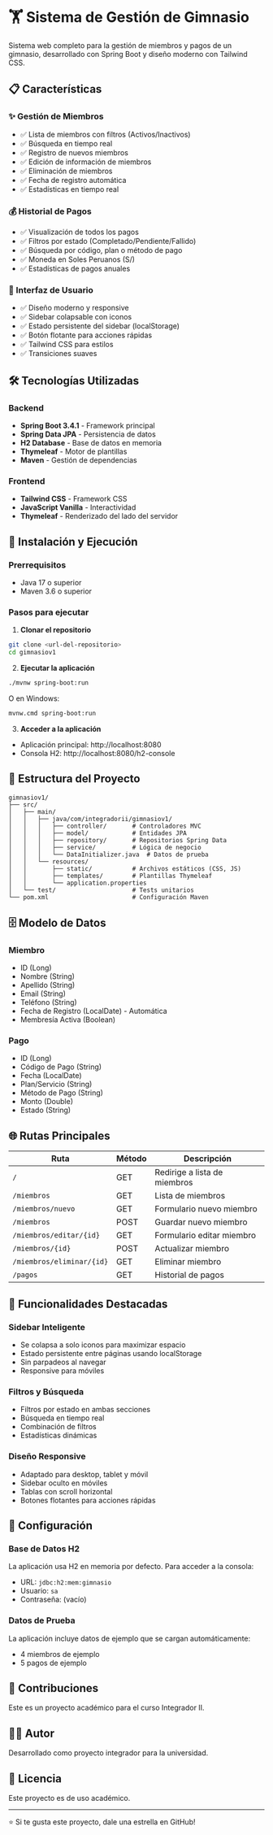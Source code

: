 # 🏋️ Sistema de Gestión de Gimnasio

Sistema web completo para la gestión de miembros y pagos de un gimnasio, desarrollado con Spring Boot y diseño moderno con Tailwind CSS.

## 📋 Características

### ✨ Gestión de Miembros
- ✅ Lista de miembros con filtros (Activos/Inactivos)
- ✅ Búsqueda en tiempo real
- ✅ Registro de nuevos miembros
- ✅ Edición de información de miembros
- ✅ Eliminación de miembros
- ✅ Fecha de registro automática
- ✅ Estadísticas en tiempo real

### 💰 Historial de Pagos
- ✅ Visualización de todos los pagos
- ✅ Filtros por estado (Completado/Pendiente/Fallido)
- ✅ Búsqueda por código, plan o método de pago
- ✅ Moneda en Soles Peruanos (S/)
- ✅ Estadísticas de pagos anuales

### 🎨 Interfaz de Usuario
- ✅ Diseño moderno y responsive
- ✅ Sidebar colapsable con iconos
- ✅ Estado persistente del sidebar (localStorage)
- ✅ Botón flotante para acciones rápidas
- ✅ Tailwind CSS para estilos
- ✅ Transiciones suaves

## 🛠️ Tecnologías Utilizadas

### Backend
- **Spring Boot 3.4.1** - Framework principal
- **Spring Data JPA** - Persistencia de datos
- **H2 Database** - Base de datos en memoria
- **Thymeleaf** - Motor de plantillas
- **Maven** - Gestión de dependencias

### Frontend
- **Tailwind CSS** - Framework CSS
- **JavaScript Vanilla** - Interactividad
- **Thymeleaf** - Renderizado del lado del servidor

## 🚀 Instalación y Ejecución

### Prerrequisitos
- Java 17 o superior
- Maven 3.6 o superior

### Pasos para ejecutar

1. **Clonar el repositorio**
```bash
git clone <url-del-repositorio>
cd gimnasiov1
```

2. **Ejecutar la aplicación**
```bash
./mvnw spring-boot:run
```

O en Windows:
```bash
mvnw.cmd spring-boot:run
```

3. **Acceder a la aplicación**
- Aplicación principal: http://localhost:8080
- Consola H2: http://localhost:8080/h2-console

## 📁 Estructura del Proyecto

```
gimnasiov1/
├── src/
│   ├── main/
│   │   ├── java/com/integradorii/gimnasiov1/
│   │   │   ├── controller/       # Controladores MVC
│   │   │   ├── model/            # Entidades JPA
│   │   │   ├── repository/       # Repositorios Spring Data
│   │   │   ├── service/          # Lógica de negocio
│   │   │   └── DataInitializer.java  # Datos de prueba
│   │   └── resources/
│   │       ├── static/           # Archivos estáticos (CSS, JS)
│   │       ├── templates/        # Plantillas Thymeleaf
│   │       └── application.properties
│   └── test/                     # Tests unitarios
└── pom.xml                       # Configuración Maven
```

## 🗄️ Modelo de Datos

### Miembro
- ID (Long)
- Nombre (String)
- Apellido (String)
- Email (String)
- Teléfono (String)
- Fecha de Registro (LocalDate) - Automática
- Membresía Activa (Boolean)

### Pago
- ID (Long)
- Código de Pago (String)
- Fecha (LocalDate)
- Plan/Servicio (String)
- Método de Pago (String)
- Monto (Double)
- Estado (String)

## 🌐 Rutas Principales

| Ruta | Método | Descripción |
|------|--------|-------------|
| `/` | GET | Redirige a lista de miembros |
| `/miembros` | GET | Lista de miembros |
| `/miembros/nuevo` | GET | Formulario nuevo miembro |
| `/miembros` | POST | Guardar nuevo miembro |
| `/miembros/editar/{id}` | GET | Formulario editar miembro |
| `/miembros/{id}` | POST | Actualizar miembro |
| `/miembros/eliminar/{id}` | GET | Eliminar miembro |
| `/pagos` | GET | Historial de pagos |

## 🎯 Funcionalidades Destacadas

### Sidebar Inteligente
- Se colapsa a solo iconos para maximizar espacio
- Estado persistente entre páginas usando localStorage
- Sin parpadeos al navegar
- Responsive para móviles

### Filtros y Búsqueda
- Filtros por estado en ambas secciones
- Búsqueda en tiempo real
- Combinación de filtros
- Estadísticas dinámicas

### Diseño Responsive
- Adaptado para desktop, tablet y móvil
- Sidebar oculto en móviles
- Tablas con scroll horizontal
- Botones flotantes para acciones rápidas

## 📝 Configuración

### Base de Datos H2
La aplicación usa H2 en memoria por defecto. Para acceder a la consola:

- URL: `jdbc:h2:mem:gimnasio`
- Usuario: `sa`
- Contraseña: (vacío)

### Datos de Prueba
La aplicación incluye datos de ejemplo que se cargan automáticamente:
- 4 miembros de ejemplo
- 5 pagos de ejemplo

## 🤝 Contribuciones

Este es un proyecto académico para el curso Integrador II.

## 👨‍💻 Autor

Desarrollado como proyecto integrador para la universidad.

## 📄 Licencia

Este proyecto es de uso académico.

---

⭐ Si te gusta este proyecto, dale una estrella en GitHub!
